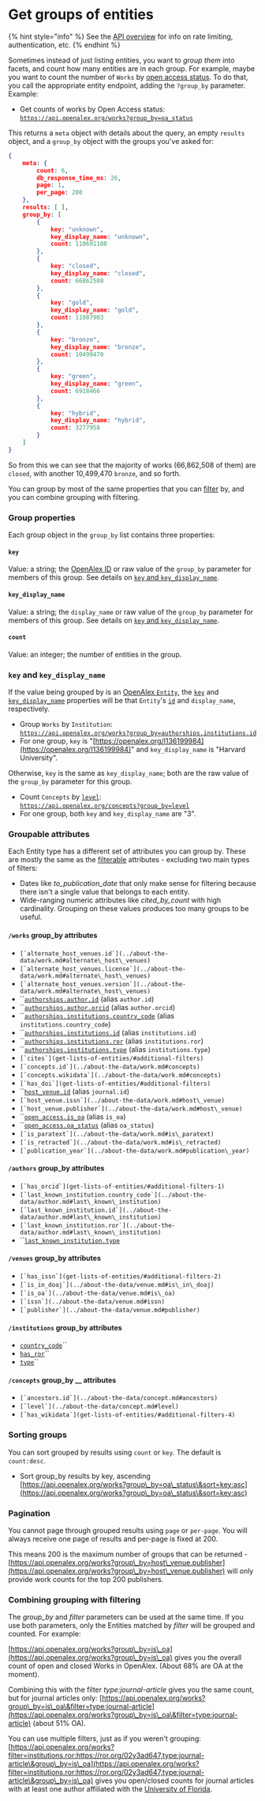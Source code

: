 # Get groups of entities

{% hint style="info" %}
See the [API overview](./) for info on rate limiting, authentication, etc.
{% endhint %}

Sometimes instead of just listing entities, you want to _group them_ into facets, and count how many entities are in each group. For example, maybe you want to count the number of `Works` by [open access status](../about-the-data/work.md#oa\_status). To do that, you call the appropriate entity endpoint, adding the `?group_by` parameter. Example:

* Get counts of works by Open Access status:\
  [`https://api.openalex.org/works?group_by=oa_status`](https://api.openalex.org/works?group\_by=oa\_status)

This returns a `meta` object with details about the query, an empty `results` object, and a `group_by` object with the groups you've asked for:

```json
{
    meta: {
        count: 6,
        db_response_time_ms: 26,
        page: 1,
        per_page: 200
    },
    results: [ ],
    group_by: [
        {
            key: "unknown",
            key_display_name: "unknown",
            count: 110691108
        },
        {
            key: "closed",
            key_display_name: "closed",
            count: 66862508
        },
        {
            key: "gold",
            key_display_name: "gold",
            count: 11087903
        },
        {
            key: "bronze",
            key_display_name: "bronze",
            count: 10499470
        },
        {
            key: "green",
            key_display_name: "green",
            count: 6918466
        },
        {
            key: "hybrid",
            key_display_name: "hybrid",
            count: 3277958
        }
    ]
}
```

So from this we can see that the majority of works (66,862,508 of them) are `closed`, with another 10,499,470 `bronze`, and so forth. &#x20;

You can group by most of the same properties that you can [filter](get-lists-of-entities/#filter) by, and you can combine grouping with filtering.&#x20;

### Group properties

Each group object in the `group_by` list contains three properties:

#### `key`

Value: a string; the [OpenAlex ID](../about-the-data/#the-openalex-id) or raw value of the `group_by` parameter for members of this group. See details on [`key` and `key_display_name`](get-groups-of-entities.md#key-and-key\_display\_name).

#### `key_display_name`

Value: a string; the `display_name` or raw value of the `group_by` parameter for members of this group. See details on [`key` and `key_display_name`](get-groups-of-entities.md#key-and-key\_display\_name).

#### `count`

Value: an integer; the number of entities in the group.&#x20;

### `key` and `key_display_name`

If the value being grouped by is an [OpenAlex `Entity`](../about-the-data/), the [`key`](get-groups-of-entities.md#key) and [`key_display_name`](get-groups-of-entities.md#key\_display\_name) properties will be that `Entity`'s [`id`](../about-the-data/#the-openalex-id) and `display_name`, respectively.

* Group `Works` by `Institution`:\
  [`https://api.openalex.org/works?group_by=authorships.institutions.id`](https://api.openalex.org/works?group\_by=authorships.institutions.id)
* For one group, `key` is "[https://openalex.org/I136199984](https://openalex.org/I136199984)" and `key_display_name` is "Harvard University".

Otherwise, `key` is the same as `key_display_name`; both are the raw value of the `group_by` parameter for this group.

* Count `Concepts` by [`level`](../about-the-data/concept.md#level):\
  [`https://api.openalex.org/concepts?group_by=level`](https://api.openalex.org/concepts?group\_by=level)
* For one group, both `key` and `key_display_name` are "3".

### Groupable attributes

Each Entity type has a different set of attributes you can group by. These are mostly the same as the [filterable](get-lists-of-entities/#filter) attributes - excluding two main types of filters:

* Dates like _to\_publication\_date_ that only make sense for filtering because there isn't a single value that belongs to each entity.
* Wide-ranging numeric attributes like _cited\_by\_count_ with high cardinality. Grouping on these values produces too many groups to be useful.

#### `/works` group\_by attributes

* ``[`alternate_host_venues.id`](../about-the-data/work.md#alternate\_host\_venues)``
* ``[`alternate_host_venues.license`](../about-the-data/work.md#alternate\_host\_venues)``
* ``[`alternate_host_venues.version`](../about-the-data/work.md#alternate\_host\_venues)``
* ``[`authorships.author.id`](../about-the-data/work.md#authorships) (alias `author.id`)
* ``[`authorships.author.orcid`](../about-the-data/work.md#authorships) (alias `author.orcid`)
* ``[`authorships.institutions.country_code`](../about-the-data/work.md#authorships) (alias `institutions.country_code`)
* ``[`authorships.institutions.id`](../about-the-data/work.md#authorships) (alias `institutions.id`)
* ``[`authorships.institutions.ror`](../about-the-data/work.md#authorships) (alias `institutions.ror`)
* ``[`authorships.institutions.type`](../about-the-data/work.md#authorships) (alias `institutions.type`)
* ``[`cites`](get-lists-of-entities/#additional-filters)``
* ``[`concepts.id`](../about-the-data/work.md#concepts)``
* ``[`concepts.wikidata`](../about-the-data/work.md#concepts)``
* ``[`has_doi`](get-lists-of-entities/#additional-filters)``
* ``[`host_venue.id`](../about-the-data/work.md#host\_venue) (alias `journal.id`)
* ``[`host_venue.issn`](../about-the-data/work.md#host\_venue)``
* ``[`host_venue.publisher`](../about-the-data/work.md#host\_venue)``
* ``[`open_access.is_oa`](../about-the-data/work.md#open\_access) (alias `is_oa`)
* ``[`open_access.oa_status`](../about-the-data/work.md#open\_access) (alias `oa_status`)
* ``[`is_paratext`](../about-the-data/work.md#is\_paratext)``
* ``[`is_retracted`](../about-the-data/work.md#is\_retracted)``
* ``[`publication_year`](../about-the-data/work.md#publication\_year)``

#### `/authors` group\_by attributes

* ``[`has_orcid`](get-lists-of-entities/#additional-filters-1)``
* ``[`last_known_institution.country_code`](../about-the-data/author.md#last\_known\_institution)``
* ``[`last_known_institution.id`](../about-the-data/author.md#last\_known\_institution)``
* ``[`last_known_institution.ror`](../about-the-data/author.md#last\_known\_institution)``
* ``[`last_known_institution.type`](../about-the-data/author.md#last\_known\_institution)

#### `/venues` group\_by attributes

* ``[`has_issn`](get-lists-of-entities/#additional-filters-2)``
* ``[`is_in_doaj`](../about-the-data/venue.md#is\_in\_doaj)``
* ``[`is_oa`](../about-the-data/venue.md#is\_oa)``
* ``[`issn`](../about-the-data/venue.md#issn)``
* ``[`publisher`](../about-the-data/venue.md#publisher)``

#### `/institutions` group\_by attributes

* [`country_code`](../about-the-data/institution.md#type)``
* [`has_ror`](get-lists-of-entities/#additional-filters-3)``
* [`type`](../about-the-data/institution.md#type)``

#### `/concepts` group\_by __ attributes

* ``[`ancestors.id`](../about-the-data/concept.md#ancestors)``
* ``[`level`](../about-the-data/concept.md#level)``
* ``[`has_wikidata`](get-lists-of-entities/#additional-filters-4)``

### Sorting groups

You can sort grouped by results using `count` or `key`. The default is `count:desc`.

* Sort group\_by results by key, ascending\
  [https://api.openalex.org/works?group\_by=oa\_status\&sort=key:asc](https://api.openalex.org/works?group\_by=oa\_status\&sort=key:asc)

### Pagination

You cannot page through grouped results using `page` or `per-page`. You will always receive one page of results and per-page is fixed at 200.

This means 200 is the maximum number of groups that can be returned - [https://api.openalex.org/works?group\_by=host\_venue.publisher](https://api.openalex.org/works?group\_by=host\_venue.publisher) will only provide work counts for the top 200 publishers.

### Combining grouping with filtering

The _group\_by_ and _filter_ parameters can be used at the same time. If you use both parameters, only the Entities matched by _filter_ will be grouped and counted. For example:

[https://api.openalex.org/works?group\_by=is\_oa](https://api.openalex.org/works?group\_by=is\_oa) gives you the overall count of open and closed Works in OpenAlex. (About 68% are OA at the moment).

Combining this with the filter _type:journal-article_ gives you the same count, but for journal articles only: [https://api.openalex.org/works?group\_by=is\_oa\&filter=type:journal-article](https://api.openalex.org/works?group\_by=is\_oa\&filter=type:journal-article) (about 51% OA).

You can use multiple filters, just as if you weren't grouping: [https://api.openalex.org/works?filter=institutions.ror:https://ror.org/02y3ad647,type:journal-article\&group\_by=is\_oa](https://api.openalex.org/works?filter=institutions.ror:https://ror.org/02y3ad647,type:journal-article\&group\_by=is\_oa) gives you open/closed counts for journal articles with at least one author affiliated with the [University of Florida](https://ror.org/02y3ad647).



